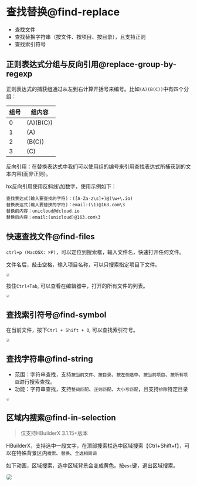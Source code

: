 # 查找替换@find-replace

<!--
keyword:查找,替换,find,replace
-->

- 查找文件
- 查找替换字符串（按文件、按项目、按目录），且支持正则
- 查找索引符号

## 正则表达式分组与反向引用@replace-group-by-regexp
正则表达式的捕获组通过从左到右计算开括号来编号。比如`(A)(B(C))`中有四个分组：

|组号   	|组内容      |
|--	        |--	        |
|0			|(A)(B(C))	|
|1			|(A)		|
|2			|(B(C))		|
|3			|(C)		|

反向引用：在替换表达式中我们可以使用组的编号来引用查找表达式所捕获到的文本内容(而非正则)。

hx反向引用使用反斜线\加数字，使用示例如下：
```
查找表达式(输入要查找的字符)：([A-Za-z\s]+)@(\w+\.io)
替换表达式(输入要替换的字符)：email:(\1)@163.com\3
替换前内容：unicloud@dcloud.io
替换后内容：email:(unicloud)@163.com\3
```

## 快速查找文件@find-files

`ctrl+p (MacOSX: ⌘P)`，可以定位到搜索框，输入文件名，快速打开任何文件。

文件名后，敲击空格，输入项目名称，可以只搜索指定项目下文件。

<img src="/static/snapshots/tutorial/find/find_file.jpg" style="zoom: 50%;border-radius: 24px;border:1px solid #eee;"/>

按住`Ctrl+Tab`, 可以查看在编辑器中，打开的所有文件的列表。

<img src="/static/snapshots/tutorial/find/find_file_2.jpg" style="zoom: 48%;border-radius: 24px;border:1px solid #eee;"/>

## 查找索引符号@find-symbol

在当前文件，按下`Ctrl + Shift + O`, 可以查找索引符号。

<img src="/static/snapshots/tutorial/find/find_symbol.jpg" style="zoom: 48%;border-radius: 24px;border:1px solid #eee;"/>

## 查找字符串@find-string

- 范围：字符串查找，支持`按当前文件`、`按目录`、`按左侧选中`、`按当前项目`、`按所有项目`进行搜索查找。
- 功能：字符串查找，支持`整词匹配`、`正则匹配`、`大小写匹配`，且支持`排除`特定目录

<img src="/static/snapshots/tutorial/find/find_str.jpg" style="zoom: 45%;border-radius: 24px;border:1px solid #eee;"/>

## 区域内搜索@find-in-selection

> 仅支持HBuilderX 3.1.15+版本

HBuilderX，支持选中一段文字，在顶部搜索栏选中区域搜索【Ctrl+Shift+f】，可以在特殊背景区内`搜索`、`替换`、`全选相同词`

如下动画，区域搜索，选中区域背景会变成黄色。按`esc`键，退出区域搜索。

<img src="/static/snapshots/tutorial/find/find_region.gif" style="zoom: 90%; border-radius: 5px;border:1px solid #eee;"/>
